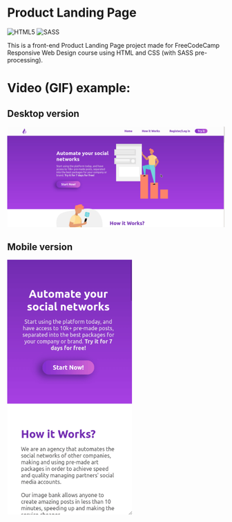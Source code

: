 # Product Landing Page

<img alt="HTML5" src="https://img.shields.io/badge/html5-%23E34F26.svg?style=for-the-badge&logo=html5&logoColor=white"/> <img alt="SASS" src="https://img.shields.io/badge/SASS-hotpink.svg?style=for-the-badge&logo=SASS&logoColor=white"/> 

This is a front-end Product Landing Page project made for FreeCodeCamp Responsive Web Design course using HTML and CSS (with SASS pre-processing).

# Video (GIF) example:

## Desktop version
![Desktop example](https://raw.githubusercontent.com/nicolasgandrade/ProductLandingPageFCC/main/images/PLP_3.gif)


## Mobile version
![Mobile responsive](https://raw.githubusercontent.com/nicolasgandrade/ProductLandingPageFCC/main/images/PLP_mobilw_2.gif)
